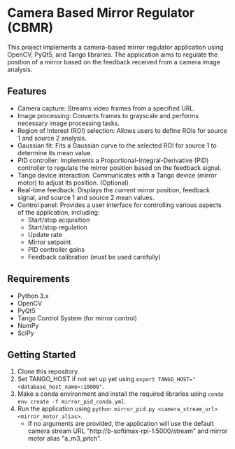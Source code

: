 # Camera Based Mirror Regulator (CBMR)

This project implements a camera-based mirror regulator application using OpenCV, PyQt5, and Tango libraries. The application aims to regulate the position of a mirror based on the feedback received from a camera image analysis.

## Features

- Camera capture: Streams video frames from a specified URL.
- Image processing: Converts frames to grayscale and performs necessary image processing tasks.
- Region of Interest (ROI) selection: Allows users to define ROIs for source 1 and source 2 analysis.
- Gaussian fit: Fits a Gaussian curve to the selected ROI for source 1 to determine its mean value.
- PID controller: Implements a Proportional-Integral-Derivative (PID) controller to regulate the mirror position based on the feedback signal.
- Tango device interaction: Communicates with a Tango device (mirror motor) to adjust its position. (Optional)
- Real-time feedback: Displays the current mirror position, feedback signal, and source 1 and source 2 mean values.
- Control panel: Provides a user interface for controlling various aspects of the application, including:
    - Start/stop acquisition
    - Start/stop regulation
    - Update rate
    - Mirror setpoint
    - PID controller gains
    - Feedback calibration (must be used carefully)

## Requirements

- Python 3.x
- OpenCV
- PyQt5
- Tango Control System (for mirror control)
- NumPy
- SciPy

## Getting Started

1. Clone this repository.
2. Set TANGO_HOST if not set up yet using `export TANGO_HOST="<database_host_name>:10000"`.
3. Make a conda environment and install the required libraries using `conda env create -f mirror_pid_conda.yml`.
4. Run the application using `python mirror_pid.py <camera_stream_url> <mirror_motor_alias>`.
     - If no arguments are provided, the application will use the default camera stream URL "http://b-softimax-rpi-1:5000/stream" and mirror motor alias "a_m3_pitch".
